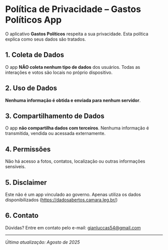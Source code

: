 # Política de Privacidade – Gastos Políticos App

O aplicativo **Gastos Políticos** respeita a sua privacidade. Esta política explica como seus dados são tratados.

## 1. Coleta de Dados

O app **NÃO coleta nenhum tipo de dados** dos usuários. Todas as interações e votos são locais no próprio dispositivo.

## 2. Uso de Dados

**Nenhuma informação é obtida e enviada para nenhum servidor**.

## 3. Compartilhamento de Dados

O app **não compartilha dados com terceiros**. Nenhuma informação é transmitida, vendida ou acessada externamente.

## 4. Permissões

Não há acesso a fotos, contatos, localização ou outras informações sensíveis.

## 5. Disclaimer

Este não é um app vinculado ao governo. Apenas utiliza os dados disponibilizados (https://dadosabertos.camara.leg.br/)

## 6. Contato

Dúvidas? Entre em contato pelo e-mail: gianluccas54@gmail.com

---

*Última atualização: Agosto de 2025*
